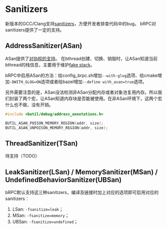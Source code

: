 # Sanitizers

新版本的GCC/Clang支持[sanitizers](https://github.com/google/sanitizers)，方便开发者排查代码中的bug。 bRPC对sanitizers提供了一定的支持。

## AddressSanitizer(ASan)

ASan提供了[对协程的支持](https://reviews.llvm.org/D20913)。 在bthread创建、切换、销毁时，让ASan知道当前bthread的栈信息，主要用于维护[fake stack](https://github.com/google/sanitizers/wiki/AddressSanitizerUseAfterReturn)。

bRPC中启用ASan的方法：给config_brpc.sh增加`--with-glog`选项、给cmake增加`-DWITH_GLOG=ON`选项或者给bazel增加`--define with_asan=true`选项。

另外需要注意的是，ASan没法检测非ASan分配内存或者对象池复用内存。所以我们封装了两个宏，让ASan知道内存块是否能被使用。在非ASan环境下，这两个宏什么也不做，没有开销。

```c++
#include <butil/debug/address_annotations.h>

BUTIL_ASAN_POISON_MEMORY_REGION(addr, size);
BUTIL_ASAN_UNPOISON_MEMORY_REGION(addr, size);
```

## ThreadSanitizer(TSan)

待支持（TODO）

## LeakSanitizer(LSan) / MemorySanitizer(MSan) / UndefinedBehaviorSanitizer(UBSan) 

bRPC默认支持这三种sanitizers，编译及链接时加上对应的选项即可启用对应的sanitizers：

1. LSan: `-fsanitize=leak`；
2. MSan: `-fsanitize=memory`；
3. UBSan: `-fsanitize=undefined`；
